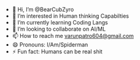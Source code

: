 - 👋 Hi, I’m @BearCubZyro
- 👀 I’m interested in Human thinking Capabilties
- 🌱 I’m currently learning Coding Langs
- 💞️ I’m looking to collaborate on AI/ML
- 📫 How to reach me varunpatro604@gmail.com
- 😄 Pronouns: I/Am/Spiderman
- ⚡ Fun fact: Humans can be real shit

<!---
BearCubZyro/BearCubZyro is a ✨ special ✨ repository because its `README.md` (this file) appears on your GitHub profile.
You can click the Preview link to take a look at your changes.
--->
